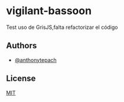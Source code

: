 ﻿
# vigilant-bassoon

Test uso de GrisJS,falta refactorizar el código





## Authors

- [@anthonytepach](https://www.github.com/anthonytepach)


## License

[MIT](https://choosealicense.com/licenses/mit/)

